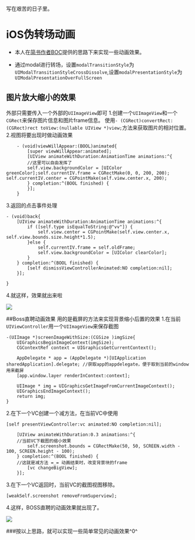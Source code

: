写在艰苦的日子里。

# iOS伪转场动画

- 本人在[简书作者BOC](http://www.jianshu.com/users/0aa102467302/latest_articles)提供的思路下来实现一些动画效果。

- 通过modal进行转场，设置`modalTransitionStyle`为`UIModalTransitionStyleCrossDissolve`,设置`modalPresentationStyle`为`UIModalPresentationOverFullScreen`

## 图片放大缩小的效果
外部只需要传入一个外部的`UIImageView`即可
1.创建一个`UIImageView`和一个`CGRect`来保存图片信息和图片frame信息。
  使用`- (CGRect)convertRect:(CGRect)rect toView:(nullable UIView *)view;`方法来获取图片的相对位置。
2.视图将要出现时做动画效果
```
    - (void)viewWillAppear:(BOOL)animated{
        [super viewWillAppear:animated];
        [UIView animateWithDuration:AnimationTime animations:^{       
        //这里可以自由发挥了
        self.view.backgroundColor = [UIColor greenColor];self.currentIV.frame = CGRectMake(0, 0, 200, 200);   self.currentIV.center = CGPointMake(self.view.center.x, 200);
        } completion:^(BOOL finished) {
        }];
    }
```
3.返回的点击事件处理
```
- (void)back{
    [UIView animateWithDuration:AnimationTime animations:^{
        if ([self.type isEqualToString:@"vv"]) {
            self.view.center = CGPointMake(self.view.center.x, self.view.bounds.size.height*1.5);
        }else {
            self.currentIV.frame = self.oldFrame;
            self.view.backgroundColor = [UIColor clearColor];
        }
    } completion:^(BOOL finished) {
        [self dismissViewControllerAnimated:NO completion:nil];
    }];
    
}
```
4.就这样，效果就出来啦

![](http://ww3.sinaimg.cn/large/c6a1cfeagw1f96m6g44y2g20b80kcqv6.gif)

##Boss直聘动画效果
用的是截屏的方法来实现背景缩小后置的效果
1.在当前`UIViewController`用一个`UIImageView`来保存截图
```
-(UIImage *)screenImageWithSize:(CGSize )imgSize{
    UIGraphicsBeginImageContext(imgSize);
    CGContextRef context = UIGraphicsGetCurrentContext();
    
    AppDelegate * app = (AppDelegate *)[UIApplication sharedApplication].delegate; //获取app的appdelegate，便于取到当前的window用来截屏
    [app.window.layer renderInContext:context];
    
    UIImage * img = UIGraphicsGetImageFromCurrentImageContext();
    UIGraphicsEndImageContext();
    return img;
}
```
2.在下一个VC创建一个减方法，在当前VC中使用
```
[self presentViewController:vc animated:NO completion:nil];
    
    [UIView animateWithDuration:0.3 animations:^{
    //当前VC下截图的缩小效果
        self.screenshot.bounds = CGRectMake(50, 50, SCREEN.width - 100, SCREEN.height - 100);
    } completion:^(BOOL finished) {
    //这就是减方法 =_= 动画结束时，改变背景块的frame
        [vc changeBigView];
    }];
```
3.在下一个VC返回时，当前VC的截图视图移除。
```
[weakSelf.screenshot removeFromSuperview];
```
4.这样，BOSS直聘的动画效果就出现了。

![](http://ww3.sinaimg.cn/large/c6a1cfeagw1f96nktfwdfg20bg0keh5f.gif)

###按以上思路，就可以实现一些简单常见的动画效果^0^


